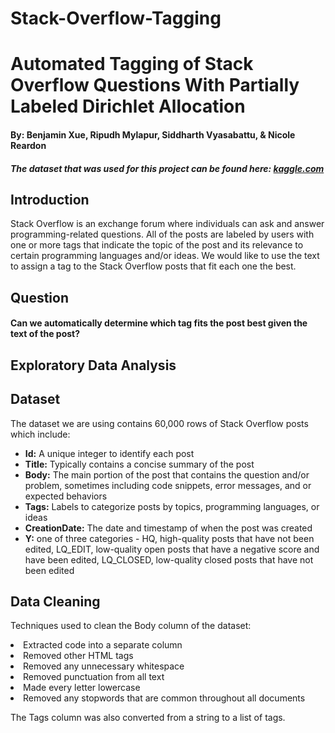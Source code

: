 # Stack-Overflow-Tagging
<h1>Automated Tagging of Stack Overflow Questions With Partially Labeled Dirichlet Allocation</h1>
<h4 id="creators">By: Benjamin Xue, Ripudh Mylapur, Siddharth Vyasabattu, & Nicole Reardon</h4>
<h5><em> The dataset that was used for this project can be found here: <a href = "https://www.kaggle.com/datasets/imoore/60k-stack-overflow-questions-with-quality-rate">kaggle.com</a></em></h5>

<h2>Introduction</h2>

<p>Stack Overflow is an exchange forum where individuals can ask and answer programming-related questions. All of the posts are labeled by users with one or more tags that indicate the topic of the post and its relevance to certain programming languages and/or ideas. We would like to use the text to assign a tag to the Stack Overflow posts that fit each one the best.</p>

<h2>Question</h2>
<h4><strong>Can we automatically determine which tag fits the post best given the text of the post?</strong></h4>

<h2>Exploratory Data Analysis</h2>


<h2>Dataset</h2>
<p>The dataset we are using contains 60,000 rows of Stack Overflow posts which include:</p>
<ul>
<li><strong>Id:</strong> A unique integer to identify each post</li>
<li><strong>Title:</strong> Typically contains a concise summary of the post</li>
<li><strong>Body:</strong> The main portion of the post that contains the question and/or problem, sometimes including code snippets, error messages, and or expected behaviors</li>
<li><strong>Tags:</strong> Labels to categorize posts by topics, programming languages, or ideas</li>
<li><strong>CreationDate:</strong> The date and timestamp of when the post was created</li>
<li><strong>Y:</strong> one of three categories - HQ, high-quality posts that have not been edited, LQ_EDIT, low-quality open posts that have a negative score and have been edited, LQ_CLOSED, low-quality closed posts that have not been edited</li>
</ul>

<h2>Data Cleaning</h2>
<p>Techniques used to clean the Body column of the dataset:</p>
<li>Extracted code into a separate column</li>
<li>Removed other HTML tags</li>
<li>Removed any unnecessary whitespace</li>
<li>Removed punctuation from all text</li>
<li>Made every letter lowercase</li>
<li>Removed any stopwords that are common throughout all documents</li>
<p>The Tags column was also converted from a string to a list of tags.</p>
